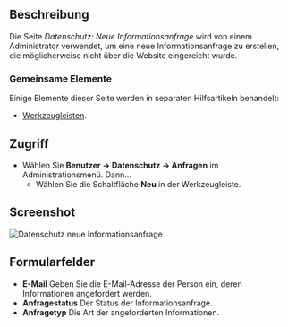 <!-- Filename: Help4.x:Privacy:_New_Information_Request / Display title: Datenschutz: Neue Informationsanfrage -->

## Beschreibung

Die Seite *Datenschutz: Neue Informationsanfrage* wird von einem Administrator verwendet, um eine neue Informationsanfrage zu erstellen, die möglicherweise nicht über die Website eingereicht wurde.

### Gemeinsame Elemente

Einige Elemente dieser Seite werden in separaten Hilfsartikeln behandelt:

* [Werkzeugleisten](jdocmanual?article=help/common-elements/toolbars).

## Zugriff

- Wählen Sie **Benutzer → Datenschutz → Anfragen** im Administrationsmenü. Dann...
  - Wählen Sie die Schaltfläche **Neu** in der Werkzeugleiste.

## Screenshot

![Datenschutz neue Informationsanfrage](../../../de/images/privacy/privacy-new-information-request.png)

## Formularfelder

- **E-Mail** Geben Sie die E-Mail-Adresse der Person ein, deren Informationen angefordert werden.
- **Anfragestatus** Der Status der Informationsanfrage.
- **Anfragetyp** Die Art der angeforderten Informationen.
